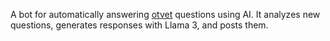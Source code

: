 A bot for automatically answering [otvet](https://otvet.mail.ru/) questions using AI. It analyzes new questions, generates responses with Llama 3, and posts them.

